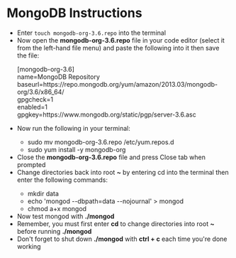 <h1>MongoDB Instructions</h1>
<ul>
<li>Enter <code>touch mongodb-org-3.6.repo</code> into the terminal</li>
<li>Now open the <strong>mongodb-org-3.6.repo</strong> file in your code editor (select it from the left-hand file menu) and paste the following into it then save the file:</li>
<p>
[mongodb-org-3.6]<br>
name=MongoDB Repository<br>
baseurl=https://repo.mongodb.org/yum/amazon/2013.03/mongodb-org/3.6/x86_64/<br>
gpgcheck=1<br>
enabled=1<br>
gpgkey=https://www.mongodb.org/static/pgp/server-3.6.asc<br>
</p>
<li>Now run the following in your terminal:</li>
<ul>
<li>sudo mv mongodb-org-3.6.repo /etc/yum.repos.d</li>
<li>sudo yum install -y mongodb-org</li>
</ul>
<li>Close the <strong>mongodb-org-3.6.repo</strong> file and press Close tab when prompted</li>
<li>Change directories back into root <strong>~</strong> by entering cd into the terminal then enter the following commands:</li>
<ul>
<li>mkdir data</li>
<li>echo 'mongod --dbpath=data --nojournal' > mongod</li>
<li>chmod a+x mongod</li>
</ul>
<li>Now test mongod with <strong>./mongod</strong>
<li>Remember, you must first enter <strong>cd</strong> to change directories into root <strong>~</strong> before running <strong>./mongod</strong></li>
<li>Don't forget to shut down <strong>./mongod</strong> with <strong>ctrl + c</strong> each time you're done working</li>
</ul>
